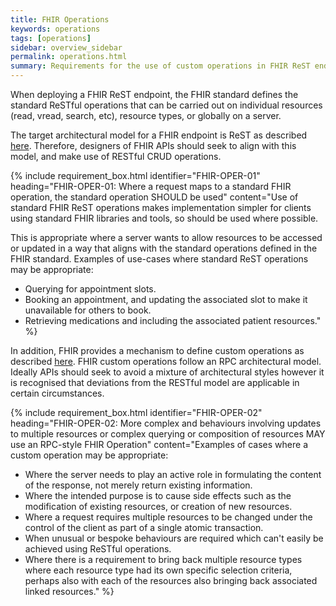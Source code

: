```yaml
---
title: FHIR Operations
keywords: operations
tags: [operations]
sidebar: overview_sidebar
permalink: operations.html
summary: Requirements for the use of custom operations in FHIR ReST endpoints
---
```


When deploying a FHIR ReST endpoint, the FHIR standard defines the standard ReSTful operations that can be carried out on individual resources (read, vread, search, etc), resource types, or globally on a server.

The target architectural model for a FHIR endpoint is ReST as described [here](https://www.hl7.org/fhir/http.html). Therefore, designers of FHIR APIs should seek to align with this model, and make use of RESTful CRUD operations.

{% include requirement_box.html
	identifier="FHIR-OPER-01"
	heading="FHIR-OPER-01: Where a request maps to a standard FHIR operation, the standard operation SHOULD be used"
	content="Use of standard FHIR ReST operations makes implementation simpler for clients using standard FHIR libraries and tools, so should be used where possible.

This is appropriate where a server wants to allow resources to be accessed or updated in a way that aligns with the standard operations defined in the FHIR standard. Examples of use-cases where standard ReST operations may be appropriate:

- Querying for appointment slots.
- Booking an appointment, and updating the associated slot to make it unavailable for others to book.
- Retrieving medications and including the associated patient resources."
%}

In addition, FHIR provides a mechanism to define custom operations as described [here](https://www.hl7.org/fhir/operations.html). FHIR custom operations follow an RPC architectural model. Ideally APIs should seek to avoid a mixture of architectural styles however it is recognised that deviations from the RESTful model are applicable in certain circumstances.

{% include requirement_box.html
	identifier="FHIR-OPER-02"
	heading="FHIR-OPER-02: More complex and behaviours involving updates to multiple resources or complex querying or composition of resources MAY use an RPC-style FHIR Operation"
	content="Examples of cases where a custom operation may be appropriate:

 - Where the server needs to play an active role in formulating the content of the response, not merely return existing information.
 - Where the intended purpose is to cause side effects such as the modification of existing resources, or creation of new resources.
 - Where a request requires multiple resources to be changed under the control of the client as part of a single atomic transaction.
 - When unusual or bespoke behaviours are required which can't easily be achieved using ReSTful operations.
 - Where there is a requirement to bring back multiple resource types where each resource type had its own specific selection criteria, perhaps also with each of the resources also bringing back associated linked resources."
%}


